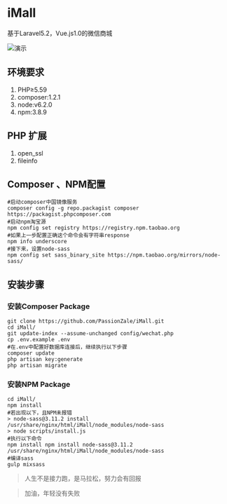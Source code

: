 # iMall
基于Laravel5.2，Vue.js1.0的微信商城

![演示](http://oewvb9bk1.bkt.clouddn.com/imall_start.gif "iMall")

## 环境要求
1. PHP≥5.59
2. composer:1.2.1
3. node:v6.2.0
4. npm:3.8.9

## PHP 扩展
1. open_ssl
2. fileinfo

## Composer 、NPM配置
``` shell
#启动composer中国镜像服务
composer config -g repo.packagist composer https://packagist.phpcomposer.com
#启动npm淘宝源
npm config set registry https://registry.npm.taobao.org
#如果上一步配置正确这个命令会有字符串response
npm info underscore
#接下来，设置node-sass
npm config set sass_binary_site https://npm.taobao.org/mirrors/node-sass/
```

## 安装步骤
### 安装Composer Package
``` shell
git clone https://github.com/PassionZale/iMall.git
cd iMall/
git update-index --assume-unchanged config/wechat.php
cp .env.example .env
#在.env中配置好数据库连接后，继续执行以下步骤
composer update
php artisan key:generate
php artisan migrate
```

### 安装NPM Package
``` shell
cd iMall/
npm install
#若出现以下，且NPM未报错
> node-sass@3.11.2 install /usr/share/nginx/html/iMall/node_modules/node-sass
> node scripts/install.js
#执行以下命令
npm install npm install node-sass@3.11.2 /usr/share/nginx/html/iMall/node_modules/node-sass
#编译sass
gulp mixsass
```

>人生不是接力跑，是马拉松，努力会有回报


>加油，年轻没有失败